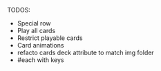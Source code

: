 TODOS:
- Special row
- Play all cards
- Restrict playable cards
- Card animations
- refacto cards deck attribute to match img folder
- #each with keys
